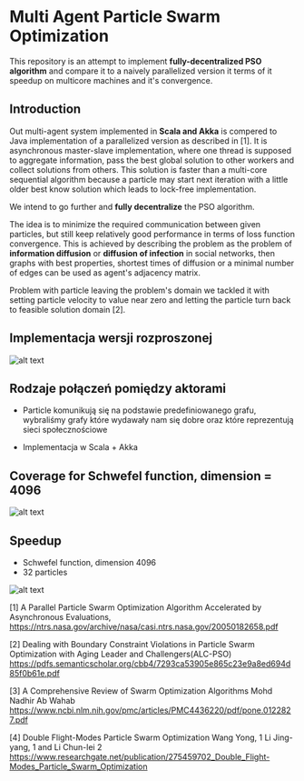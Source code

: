 # Multi Agent Particle Swarm Optimization

This repository is an attempt to implement **fully-decentralized PSO algorithm** and compare it to a naively parallelized version it terms of it speedup on multicore machines and it's convergence. 

## Introduction

Out multi-agent system implemented in **Scala and Akka** is compered to Java implementation of a parallelized version as described in [1]. It is asynchronous master-slave implementation, where one thread is supposed to aggregate information, pass the best global solution to other workers and collect solutions from others. This solution is faster than a multi-core sequential algorithm because a particle may start next iteration with a little older best know solution which leads to lock-free implementation.

We intend to go further and **fully decentralize** the PSO algorithm.

The idea is to minimize the required communication between given particles, but still keep relatively good performance in terms of loss function convergence. This is achieved by describing the problem as the problem of **information diffusion** or **diffusion of infection** in social networks, then graphs with best properties, shortest times of diffusion or a minimal number of edges can be used as agent's adjacency matrix. 

Problem with particle leaving the problem's domain we tackled it with setting particle velocity to value near zero and letting the particle turn back to feasible solution domain [2].

## Implementacja wersji rozproszonej
![alt text](https://github.com/michalpawlowicz/Particle-Swarm-Optimization/blob/experimental/scala/scala/PSO_Flow.png?raw=true)

## Rodzaje połączeń pomiędzy aktorami
* Particle komunikują się na podstawie predefiniowanego grafu, wybraliśmy grafy które wydawały nam się dobre oraz które reprezentują sieci społecznościowe

* Implementacja w Scala + Akka

## Coverage for Schwefel function, dimension = 4096
![alt text](https://github.com/michalpawlowicz/Particle-Swarm-Optimization/blob/experimental/scala/scala/outs/32_4096/fitness.png?raw=true)

## Speedup
* Schwefel function, dimension 4096
* 32 particles

![alt text](https://github.com/michalpawlowicz/Particle-Swarm-Optimization/blob/experimental/scala/scala/outs/32_4096/speedup_final.png?raw=true)


[1] A Parallel Particle Swarm Optimization Algorithm Accelerated by Asynchronous Evaluations, https://ntrs.nasa.gov/archive/nasa/casi.ntrs.nasa.gov/20050182658.pdf

[2] Dealing with Boundary Constraint Violations in Particle Swarm Optimization with Aging Leader and Challengers(ALC-PSO) https://pdfs.semanticscholar.org/cbb4/7293ca53905e865c23e9a8ed694d85f0b61e.pdf

[3] A Comprehensive Review of Swarm Optimization Algorithms Mohd Nadhir Ab Wahab https://www.ncbi.nlm.nih.gov/pmc/articles/PMC4436220/pdf/pone.0122827.pdf

[4] Double Flight-Modes Particle Swarm Optimization Wang Yong, 1 Li Jing-yang, 1 and Li Chun-lei 2 https://www.researchgate.net/publication/275459702_Double_Flight-Modes_Particle_Swarm_Optimization
